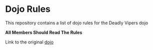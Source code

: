 Dojo Rules
==========

This repository contains a list of dojo rules for the Deadly Vipers dojo

__All Members Should Read The Rules__

Link to the original [dojo](https://github.com/deadlyvipers)

